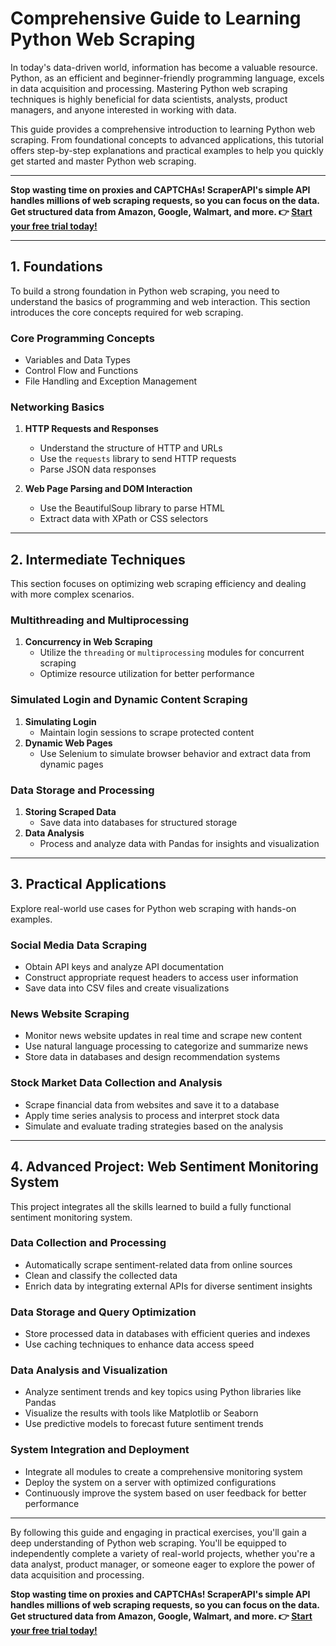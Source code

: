 # Comprehensive Guide to Learning Python Web Scraping

In today's data-driven world, information has become a valuable resource. Python, as an efficient and beginner-friendly programming language, excels in data acquisition and processing. Mastering Python web scraping techniques is highly beneficial for data scientists, analysts, product managers, and anyone interested in working with data.

This guide provides a comprehensive introduction to learning Python web scraping. From foundational concepts to advanced applications, this tutorial offers step-by-step explanations and practical examples to help you quickly get started and master Python web scraping.

---

**Stop wasting time on proxies and CAPTCHAs! ScraperAPI's simple API handles millions of web scraping requests, so you can focus on the data. Get structured data from Amazon, Google, Walmart, and more. 👉 [Start your free trial today!](https://bit.ly/Scraperapi)**

---

## 1. Foundations

To build a strong foundation in Python web scraping, you need to understand the basics of programming and web interaction. This section introduces the core concepts required for web scraping.

### Core Programming Concepts

- Variables and Data Types
- Control Flow and Functions
- File Handling and Exception Management

### Networking Basics

1. **HTTP Requests and Responses**
   - Understand the structure of HTTP and URLs
   - Use the `requests` library to send HTTP requests
   - Parse JSON data responses

2. **Web Page Parsing and DOM Interaction**
   - Use the BeautifulSoup library to parse HTML
   - Extract data with XPath or CSS selectors

---

## 2. Intermediate Techniques

This section focuses on optimizing web scraping efficiency and dealing with more complex scenarios.

### Multithreading and Multiprocessing

1. **Concurrency in Web Scraping**
   - Utilize the `threading` or `multiprocessing` modules for concurrent scraping
   - Optimize resource utilization for better performance

### Simulated Login and Dynamic Content Scraping

1. **Simulating Login**
   - Maintain login sessions to scrape protected content
2. **Dynamic Web Pages**
   - Use Selenium to simulate browser behavior and extract data from dynamic pages

### Data Storage and Processing

1. **Storing Scraped Data**
   - Save data into databases for structured storage
2. **Data Analysis**
   - Process and analyze data with Pandas for insights and visualization

---

## 3. Practical Applications

Explore real-world use cases for Python web scraping with hands-on examples.

### Social Media Data Scraping

- Obtain API keys and analyze API documentation
- Construct appropriate request headers to access user information
- Save data into CSV files and create visualizations

### News Website Scraping

- Monitor news website updates in real time and scrape new content
- Use natural language processing to categorize and summarize news
- Store data in databases and design recommendation systems

### Stock Market Data Collection and Analysis

- Scrape financial data from websites and save it to a database
- Apply time series analysis to process and interpret stock data
- Simulate and evaluate trading strategies based on the analysis

---

## 4. Advanced Project: Web Sentiment Monitoring System

This project integrates all the skills learned to build a fully functional sentiment monitoring system.

### Data Collection and Processing

- Automatically scrape sentiment-related data from online sources
- Clean and classify the collected data
- Enrich data by integrating external APIs for diverse sentiment insights

### Data Storage and Query Optimization

- Store processed data in databases with efficient queries and indexes
- Use caching techniques to enhance data access speed

### Data Analysis and Visualization

- Analyze sentiment trends and key topics using Python libraries like Pandas
- Visualize the results with tools like Matplotlib or Seaborn
- Use predictive models to forecast future sentiment trends

### System Integration and Deployment

- Integrate all modules to create a comprehensive monitoring system
- Deploy the system on a server with optimized configurations
- Continuously improve the system based on user feedback for better performance

---

By following this guide and engaging in practical exercises, you'll gain a deep understanding of Python web scraping. You'll be equipped to independently complete a variety of real-world projects, whether you're a data analyst, product manager, or someone eager to explore the power of data acquisition and processing.

**Stop wasting time on proxies and CAPTCHAs! ScraperAPI's simple API handles millions of web scraping requests, so you can focus on the data. Get structured data from Amazon, Google, Walmart, and more. 👉 [Start your free trial today!](https://bit.ly/Scraperapi)**
